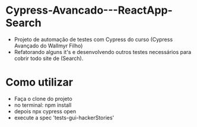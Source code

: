# Cypress-Avancado---ReactApp-Search

- Projeto de automação de testes com Cypress do curso (Cypress Avançado do Wallmyr Filho) 
- Refatorando alguns it's e desenvolvendo outros testes necessários para cobrir todo site de (Search).

# Como utilizar

- Faça o clone do projeto
- no terminal: npm install
- depois npx cypress open
- execute a spec 'tests-gui-hackerStories'